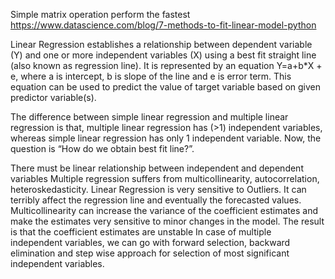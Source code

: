 
Simple matrix operation perform the fastest
https://www.datascience.com/blog/7-methods-to-fit-linear-model-python

Linear Regression establishes a relationship between dependent variable (Y) and one or more independent variables (X) using a best fit straight line (also known as regression line).
It is represented by an equation Y=a+b*X + e, where a is intercept, b is slope of the line and e is error term. This equation can be used to predict the value of target variable based on given predictor variable(s).

The difference between simple linear regression and multiple linear regression is that, multiple linear regression has (>1) independent variables, whereas simple linear regression has only 1 independent variable.  Now, the question is “How do we obtain best fit line?”.



There must be linear relationship between independent and dependent variables
Multiple regression suffers from multicollinearity, autocorrelation, heteroskedasticity.
Linear Regression is very sensitive to Outliers. It can terribly affect the regression line and eventually the forecasted values.
Multicollinearity can increase the variance of the coefficient estimates and make the estimates very sensitive to minor changes in the model. The result is that the coefficient estimates are unstable
In case of multiple independent variables, we can go with forward selection, backward elimination and step wise approach for selection of most significant independent variables.